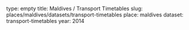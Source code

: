 type: empty
title: Maldives / Transport Timetables
slug: places/maldives/datasets/transport-timetables
place: maldives
dataset: transport-timetables
year: 2014
